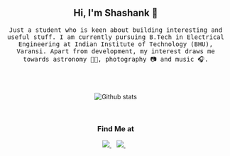 <h2 align="center"> Hi, I'm Shashank 🌛</h2>

<p align="center"> 
   <samp> 
      Just a student who is keen about building interesting and useful stuff. I am currently pursuing B.Tech in Electrical Engineering at Indian Institute of           Technology (BHU), Varansi. Apart from development, my interest draws me towards astronomy 👨‍🚀, photography 📷 and music 🎧.
   </samp>
</p> 

<br>

<!-- <h3 align="center"> I ❤️ using :</h3>
<p align="center">
   <img src="https://cdn.svgporn.com/logos/nodejs.svg" title="NodeJS" width="60"/>
   <img src="https://cdn.svgporn.com/logos/react.svg" title="React" width="60"/>
   <img src="https://img.icons8.com/color/60/000000/jquery.png" title="jQuery" width="60" />
   <img src="https://cdn.svgporn.com/logos/javascript.svg" title="JavaScript" width="60" />
   <img src="https://cdn.svgporn.com/logos/html-5.svg" title="HTML" width="60" />
   <img src="https://cdn.svgporn.com/logos/css-3.svg" title="CSS" width="60" />
   <img src="https://cdn.svgporn.com/logos/c-plusplus.svg" title="C++" width="60" />
   <img src="https://cdn.svgporn.com/logos/c.svg" title="C" width="60" />
   <img src="https://cdn.svgporn.com/logos/python.svg" title="Python" width="60" />
   <img src="https://www.vectorlogo.zone/logos/expressjs/expressjs-icon.svg" width="50" title="ExpressJS" width="60" />
   <img src="https://img.icons8.com/color/60/000000/bootstrap.png" title="Bootstrap" width="60" />
   <img src="https://img.icons8.com/color/60/000000/mongodb.png" title="MongoDB" width="60" />
</p> -->

<br> 

<!-- <h2 align="center">Some of my repos</h2>

### Hobby Projects
- [Rebot](https://github.com/pathakshashank17/Rebot) (WhatsApp Bot)
- [p5](https://github.com/pathakshashank17/p5)
- Chrome Extensions
  - [Lookout](https://github.com/pathakshashank17/Lookout)
  - [Bordify](https://github.com/pathakshashank17/Bordify)
- Miscellaneous
  - [Conways-Game-of-Life](https://github.com/pathakshashank17/Conways-Game-of-Life-JS)
  - [Slit-Scanning](https://github.com/pathakshashank17/Slit-Scanning)
  - [google-err](https://github.com/pathakshashank17/google-err) (npm package)

### Practice
- [Todo](https://github.com/pathakshashank17/Todo-List)
- [NEvernote](https://github.com/pathakshashank17/NEvernote)
- [Blogg](https://github.com/pathakshashank17/Blogg)
- [Work-In-Progress](https://github.com/pathakshashank17/Work-In-Progress) -->

<p align='center'>
  <img align="center" src="https://github-readme-stats.vercel.app/api?username=pathakshashank17&&show_icons=true&title_color=fff&icon_color=79ff97&text_color=efefef&bg_color=24292e" alt="Github stats" title="Github Stats">
</p>
<br>
<h3 align="center"> Find Me at </h3>
<p align="center">
<!--     <a href="https://www.github.com/pathakshashank17/" target="_blank">
        <img src="https://img.shields.io/badge/github-black.svg?&style=for-the-badge&logo=github&logoColor=white" />
    </a>&nbsp;&nbsp; -->
    <a href="https://www.linkedin.com/in/pathakshashank17" target="_blank">
        <img src="https://img.shields.io/badge/linkedin-%230077B5.svg?&style=for-the-badge&logo=linkedin&logoColor=white" />
    </a>&nbsp;&nbsp;
    <a href="mailto:shashank.pathak.cd.eee19@itbhu.ac.in?subject=Via%20Github:">
        <img src="https://img.shields.io/badge/gmail-%23D14836.svg?&style=for-the-badge&logo=gmail&logoColor=white" />
    </a>&nbsp;&nbsp;
<!--     <a href="https://www.instagram.com/pathakshashank17/" target="_blank">
        <img src="https://img.shields.io/badge/Instagram-%23E4405F.svg?&style=for-the-badge&logo=instagram&logoColor=white" alt="Instagram">
    </a>&nbsp;&nbsp; -->
</p>
